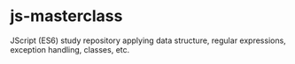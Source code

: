 # js-masterclass
JScript (ES6) study repository applying data structure, regular expressions, exception handling, classes, etc.
